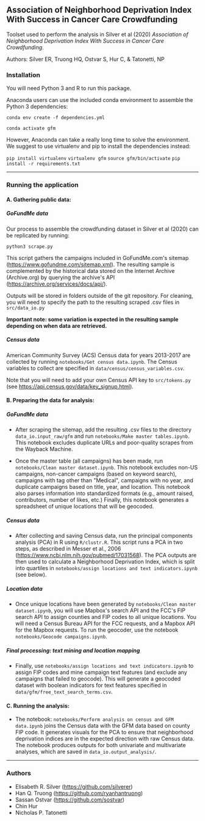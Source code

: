 ## Association of Neighborhood Deprivation Index With Success in Cancer Care Crowdfunding

Toolset used to perform the analysis in Silver et al (2020) *Association of Neighborhood Deprivation Index With Success in Cancer Care Crowdfunding*.

Authors: Silver ER, Truong HQ, Ostvar S, Hur C, & Tatonetti, NP

### Installation

You will need Python 3 and R to run this package.

Anaconda users can use the included conda environment to assemble the Python 3 dependencies:

```conda env create -f dependencies.yml```

```conda activate gfm```

However, Anaconda can take a really long time to solve the environment. We suggest to use virtualenv and pip to install the dependencies instead:

```pip install virtualenv```
```virtualenv gfm```
```source gfm/bin/activate```
```pip install -r requirements.txt```

---

### Running the application

#### A. Gathering public data:

##### GoFundMe data
Our process to assemble the crowdfunding dataset in Silver et al (2020) can be replicated by running:

```python3 scrape.py```

This script gathers the campaigns included in GoFundMe.com's sitemap (https://www.gofundme.com/sitemap.xml). The resulting sample is complemented by the historical data stored on the Internet Archive (Archive.org) by querying the archive's API (https://archive.org/services/docs/api/).

Outputs will be stored in folders outside of the git repository. For cleaning, you will need to specify the path to the resulting scraped .csv files in ```src/data_io.py```

**Important note: some variation is expected in the resulting sample depending on when data are retrieved.**

##### Census data
American Community Survey (ACS) Census data for years 2013-2017 are collected by running ```notebooks/Get census data.ipynb```. The Census variables to collect are specified in ```data/census/census_variables.csv```.

Note that you will need to add your own Census API key to ```src/tokens.py``` (see https://api.census.gov/data/key_signup.html).


#### B. Preparing the data for analysis:

##### GoFundMe data

  * After scraping the sitemap, add the resulting .csv files to the directory ```data_io.input_raw/gfm``` and run ```notebooks/Make master tables.ipynb```. This notebook excludes duplicate URLs and poor-quality scrapes from the Wayback Machine.

  * Once the master table (all campaigns) has been made, run ```notebooks/Clean master dataset.ipynb```. This notebook excludes non-US campaigns, non-cancer campaigns (based on keyword search), campaigns with tag other than "Medical", campaigns with no year, and duplicate campaigns based on title, year, and location. This notebook also parses information into standardized formats (e.g., amount raised, contributors, number of likes, etc.) Finally, this notebook generates a spreadsheet of unique locations that will be geocoded.

##### Census data
  * After collecting and saving Census data, run the principal components analysis (PCA) in R using ```R/clustr.R```. This script runs a PCA in two steps, as described in Messer et al., 2006 (https://www.ncbi.nlm.nih.gov/pubmed/17031568). The PCA outputs are then used to calculate a Neighborhood Deprivation Index, which is split into quartiles in ```notebooks/assign locations and text indicators.ipynb``` (see below).

##### Location data
  * Once unique locations have been generated by ```notebooks/Clean master dataset.ipynb```, you will use Mapbox's search API and the FCC's FIP search API to assign counties and FIP codes to all unique locations. You will need a Census Bureau API for the FCC requests, and a Mapbox API for the Mapbox requests. To run the geocoder, use the notebook ```notebooks/Geocode campaigns.ipynb```.

##### Final processing: text mining and location mapping
  * Finally, use ```notebooks/assign locations and text indicators.ipynb``` to assign FIP codes and mine campaign text features (and exclude any campaigns that failed to geocode). This will generate a geocoded dataset with boolean indicators for text features specified in ```data/gfm/free_text_search_terms.csv```.

#### C. Running the analysis:

  * The notebook: ```notebooks/Perform analysis on census and GFM data.ipynb``` joins the Census data with the GFM data based on county FIP code. It generates visuals for the PCA to ensure that neighborhood deprivation indices are in the expected direction with raw Census data. The notebook produces outputs for both univariate and multivariate analyses, which are saved in ```data_io.output_analysis/```.

---

### Authors

* Elisabeth R. Silver (https://github.com/silverer)
* Han Q. Truong (https://github.com/ryanhantruong)
* Sassan Ostvar (https://github.com/sostvar)
* Chin Hur
* Nicholas P. Tatonetti
